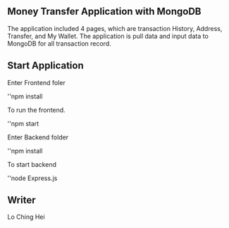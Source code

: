 ## Money Transfer Application with MongoDB
The application included 4 pages, which are transaction History, Address, Transfer, and My Wallet. The application is pull data and input data to MongoDB for all transaction record. 
## Start Application

Enter Frontend foler

''npm install

To run the frontend.

''npm start

Enter Backend folder

''npm install

To start backend

''node Express.js

## Writer
Lo Ching Hei

